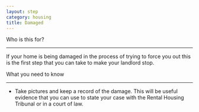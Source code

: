 ```yaml
---
layout: step
category: housing
title: Damaged
---
```

<div class="intro">
  <div class="header"><i class="fa fa-fw fa-users" aria-hidden="true"></i> Who is this for?</div>
  <hr>
  <div class="content">
    <p>If your home is being damaged in the process of trying to force you out this is the first step that you can take to make your landlord stop.</p>
  </div>
</div>

<div class="summary">
  <div class="header"><i class="fa fa-fw fa-exclamation-circle" aria-hidden="true"></i> What you need to know</div>
  <hr>
  <div class="content">
    <ul class="fa-ul">
      <li><i class="fa-li fa fa-info-circle"></i>Take pictures and keep a record of the damage. This will be useful evidence that you can use to state your case with the Rental Housing Tribunal or in a court of law.</li>
    </ul>
  </div>
</div>
